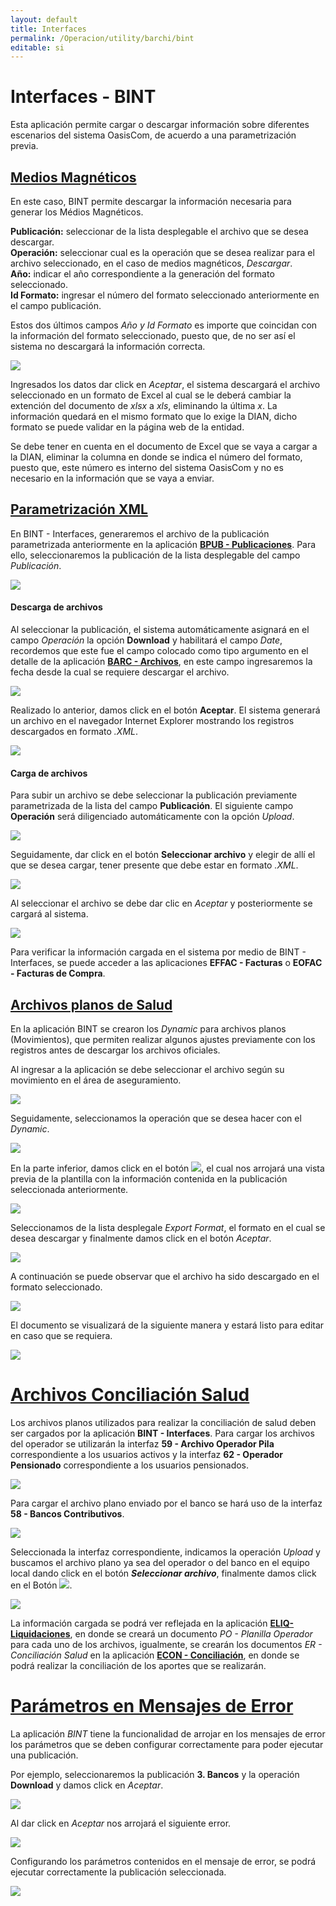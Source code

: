```yaml
---
layout: default
title: Interfaces
permalink: /Operacion/utility/barchi/bint
editable: si
---
```


# Interfaces - BINT

Esta aplicación permite cargar o descargar información sobre diferentes escenarios del sistema OasisCom, de acuerdo a una parametrización previa.  

## [Medios Magnéticos](http://docs.oasiscom.com/Operacion/utility/barchi/bint#medios-magnéticos)

En este caso, BINT permite descargar la información necesaria para generar los Médios Magnéticos.

**Publicación:** seleccionar de la lista desplegable el archivo que se desea descargar.  
**Operación:** seleccionar cual es la operación que se desea realizar para el archivo seleccionado, en el caso de medios magnéticos, _Descargar_.  
**Año:** indicar el año correspondiente a la generación del formato seleccionado.  
**Id Formato:** ingresar el número del formato seleccionado anteriormente en el campo publicación.  

Estos dos últimos campos _Año y Id Formato_ es importe que coincidan con la información del formato seleccionado, puesto que, de no ser así el sistema no descargará la información correcta.  

![](BINT1.png)

Ingresados los datos dar click en _Aceptar_, el sistema descargará el archivo seleccionado en un formato de Excel al cual se le deberá cambiar la extención del documento de _xlsx_ a _xls_, eliminando la última _x_. La información quedará en el mismo formato que lo exige la DIAN, dicho formato se puede validar en la página web de la entidad.  

Se debe tener en cuenta en el documento de Excel que se vaya a cargar a la DIAN, eliminar la columna en donde se indica el número del formato, puesto que, este número es interno del sistema OasisCom y no es necesario en la información que se vaya a enviar.  

## [Parametrización XML](http://docs.oasiscom.com/Operacion/utility/barchi/bint#parametrización-xml)

En BINT - Interfaces, generaremos el archivo de la publicación parametrizada anteriormente en la aplicación  [**BPUB - Publicaciones**](http://docs.oasiscom.com/Operacion/utility/barchi/bpub). Para ello, seleccionaremos la publicación de la lista desplegable del campo _Publicación_.  

![](BINT2.png)


#### **Descarga de archivos**

Al seleccionar la publicación, el sistema automáticamente asignará en el campo _Operación_ la opción **Download** y habilitará el campo _Date_, recordemos que este fue el campo colocado como tipo argumento en el detalle de la aplicación [**BARC - Archivos**](http://docs.oasiscom.com/Operacion/utility/barchi/barc), en este campo ingresaremos la fecha desde la cual se requiere descargar el archivo.  

![](BINT7.png)

Realizado lo anterior, damos click en el botón **Aceptar**. El sistema generará un archivo en el navegador Internet Explorer mostrando los registros descargados en formato _.XML_.  

![](BINT3.png)

#### **Carga de archivos**

Para subir un archivo se debe seleccionar la publicación previamente parametrizada de la lista del campo **Publicación**. El siguiente campo **Operación** será diligenciado automáticamente con la opción _Upload_.  

![](BINT4.png)

Seguidamente, dar click en el botón **Seleccionar archivo** y elegir de allí el que se desea cargar, tener presente que debe estar en formato _.XML_.  

![](BINT5.png)

Al seleccionar el archivo se debe dar clic en _Aceptar_ y posteriormente se cargará al sistema.  

![](BINT6.png)

Para verificar la información cargada en el sistema por medio de BINT - Interfaces, se puede acceder a las aplicaciones **EFFAC - Facturas** o **EOFAC - Facturas de Compra**.

## [Archivos planos de Salud](http://docs.oasiscom.com/Operacion/utility/barchi/bint#archivos-planos-de-salud)

En la aplicación BINT se crearon los _Dynamic_ para archivos planos (Movimientos), que permiten realizar algunos ajustes previamente con los registros antes de descargar los archivos oficiales.  

Al ingresar a la aplicación se debe seleccionar el archivo según su movimiento en el área de aseguramiento.  

![](bintsalud.png)


Seguidamente, seleccionamos la operación que se desea hacer con el _Dynamic_.  

![](operacion.png)

En la parte inferior, damos click en el botón ![](execute.png), el cual nos arrojará una vista previa de la plantilla con la información contenida en la publicación seleccionada anteriormente.  

![](bint9.png)

Seleccionamos de la lista desplegale _Export Format_, el formato en el cual se desea descargar y finalmente damos click en el botón _Aceptar_.  

![](bint10.png)

A continuación se puede observar que el archivo ha sido descargado en el formato seleccionado.  

![](bint11.png)

El documento se visualizará de la siguiente manera y estará listo para editar en caso que se requiera.  

![](bint12.png)


# [Archivos Conciliación Salud](http://docs.oasiscom.com/Operacion/utility/barchi/bint#archivos-conciliación-salud)

Los archivos planos utilizados para realizar la conciliación de salud deben ser cargados por la aplicación **BINT - Interfaces**. Para cargar los archivos del operador se utilizarán la interfaz **59 - Archivo Operador Pila** correspondiente a los usuarios activos y la interfaz **62 - Operador Pensionado** correspondiente a los usuarios pensionados.

![](bint13.png)

Para cargar el archivo plano enviado por el banco se hará uso de la interfaz **58 - Bancos Contributivos**.

![](bint15.png)

Seleccionada la interfaz correspondiente, indicamos la operación _Upload_ y buscamos el archivo plano ya sea del operador o del banco en el equipo local dando click en el botón **_Seleccionar archivo_**, finalmente damos click en el Botón ![](aceptar.png).

![](bint14.png)

La información cargada se podrá ver reflejada en la aplicación [**ELIQ- Liquidaciones**](http://docs.oasiscom.com/Operacion/is/salud/eafiliacion/movafi/eliq), en donde se creará un documento _PO - Planilla Operador_ para cada uno de los archivos, igualmente, se crearán los documentos _ER - Conciliación Salud_ en la aplicación [**ECON - Conciliación**](http://docs.oasiscom.com/Operacion/is/salud/eafiliacion/movafi/econ), en donde se podrá realizar la conciliación de los aportes que se realizarán.  


# [Parámetros en Mensajes de Error](http://docs.oasiscom.com/Operacion/utility/barchi/bint#parámetros-en-mensajes-de-error)

La aplicación _BINT_ tiene la funcionalidad de arrojar en los mensajes de error los parámetros que se deben configurar correctamente para poder ejecutar una publicación.  

Por ejemplo, seleccionaremos la publicación **3. Bancos** y la operación **Download** y damos click en _Aceptar_.  

![](bint16.png)

Al dar click en _Aceptar_ nos arrojará el siguiente error.  

![](bint17.png)
  
  Configurando los parámetros contenidos en el mensaje de error, se podrá ejecutar correctamente la publicación seleccionada.  

![](bint18.png)

